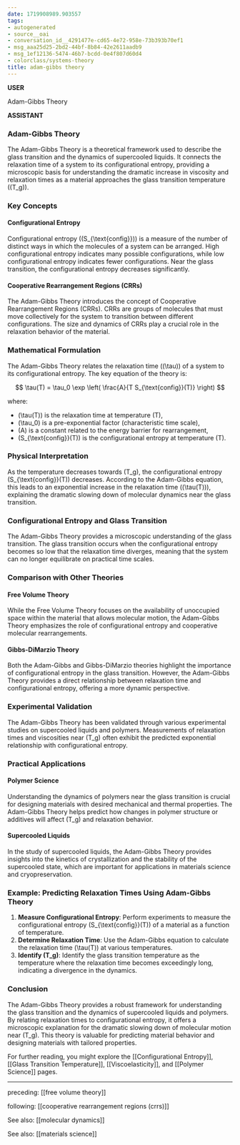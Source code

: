 ```yaml
---
date: 1719908989.903557
tags:
- autogenerated
- source__oai
- conversation_id__4291477e-cd65-4e72-958e-73b393b70ef1
- msg_aaa25d25-2bd2-44bf-8b84-42e2611aadb9
- msg_1ef12136-5474-46b7-bcdd-0e4f807d60d4
- colorclass/systems-theory
title: adam-gibbs theory
---
```


**USER**

Adam-Gibbs Theory


**ASSISTANT**

### Adam-Gibbs Theory

The Adam-Gibbs Theory is a theoretical framework used to describe the glass transition and the dynamics of supercooled liquids. It connects the relaxation time of a system to its configurational entropy, providing a microscopic basis for understanding the dramatic increase in viscosity and relaxation times as a material approaches the glass transition temperature (\(T_g\)).

### Key Concepts

#### Configurational Entropy

Configurational entropy (\(S_{\text{config}}\)) is a measure of the number of distinct ways in which the molecules of a system can be arranged. High configurational entropy indicates many possible configurations, while low configurational entropy indicates fewer configurations. Near the glass transition, the configurational entropy decreases significantly.

#### Cooperative Rearrangement Regions (CRRs)

The Adam-Gibbs Theory introduces the concept of Cooperative Rearrangement Regions (CRRs). CRRs are groups of molecules that must move collectively for the system to transition between different configurations. The size and dynamics of CRRs play a crucial role in the relaxation behavior of the material.

### Mathematical Formulation

The Adam-Gibbs Theory relates the relaxation time (\(\tau\)) of a system to its configurational entropy. The key equation of the theory is:

$$
\tau(T) = \tau_0 \exp \left( \frac{A}{T S_{\text{config}}(T)} \right)
$$

where:
- \(\tau(T)\) is the relaxation time at temperature \(T\),
- \(\tau_0\) is a pre-exponential factor (characteristic time scale),
- \(A\) is a constant related to the energy barrier for rearrangement,
- \(S_{\text{config}}(T)\) is the configurational entropy at temperature \(T\).

### Physical Interpretation

As the temperature decreases towards \(T_g\), the configurational entropy \(S_{\text{config}}(T)\) decreases. According to the Adam-Gibbs equation, this leads to an exponential increase in the relaxation time (\(\tau(T)\)), explaining the dramatic slowing down of molecular dynamics near the glass transition.

### Configurational Entropy and Glass Transition

The Adam-Gibbs Theory provides a microscopic understanding of the glass transition. The glass transition occurs when the configurational entropy becomes so low that the relaxation time diverges, meaning that the system can no longer equilibrate on practical time scales.

### Comparison with Other Theories

#### Free Volume Theory

While the Free Volume Theory focuses on the availability of unoccupied space within the material that allows molecular motion, the Adam-Gibbs Theory emphasizes the role of configurational entropy and cooperative molecular rearrangements.

#### Gibbs-DiMarzio Theory

Both the Adam-Gibbs and Gibbs-DiMarzio theories highlight the importance of configurational entropy in the glass transition. However, the Adam-Gibbs Theory provides a direct relationship between relaxation time and configurational entropy, offering a more dynamic perspective.

### Experimental Validation

The Adam-Gibbs Theory has been validated through various experimental studies on supercooled liquids and polymers. Measurements of relaxation times and viscosities near \(T_g\) often exhibit the predicted exponential relationship with configurational entropy.

### Practical Applications

#### Polymer Science

Understanding the dynamics of polymers near the glass transition is crucial for designing materials with desired mechanical and thermal properties. The Adam-Gibbs Theory helps predict how changes in polymer structure or additives will affect \(T_g\) and relaxation behavior.

#### Supercooled Liquids

In the study of supercooled liquids, the Adam-Gibbs Theory provides insights into the kinetics of crystallization and the stability of the supercooled state, which are important for applications in materials science and cryopreservation.

### Example: Predicting Relaxation Times Using Adam-Gibbs Theory

1. **Measure Configurational Entropy**: Perform experiments to measure the configurational entropy \(S_{\text{config}}(T)\) of a material as a function of temperature.
2. **Determine Relaxation Time**: Use the Adam-Gibbs equation to calculate the relaxation time \(\tau(T)\) at various temperatures.
3. **Identify \(T_g\)**: Identify the glass transition temperature as the temperature where the relaxation time becomes exceedingly long, indicating a divergence in the dynamics.

### Conclusion

The Adam-Gibbs Theory provides a robust framework for understanding the glass transition and the dynamics of supercooled liquids and polymers. By relating relaxation times to configurational entropy, it offers a microscopic explanation for the dramatic slowing down of molecular motion near \(T_g\). This theory is valuable for predicting material behavior and designing materials with tailored properties.

For further reading, you might explore the [[Configurational Entropy]], [[Glass Transition Temperature]], [[Viscoelasticity]], and [[Polymer Science]] pages.


---

preceding: [[free volume theory]]  


following: [[cooperative rearrangement regions (crrs)]]

See also: [[molecular dynamics]]


See also: [[materials science]]
